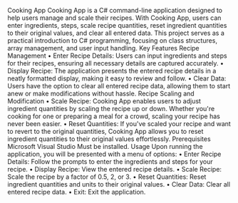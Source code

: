 Cooking App
Cooking App is a C# command-line application designed to help users manage and scale their recipes. With Cooking App, users can enter ingredients, steps, scale recipe quantities, reset ingredient quantities to their original values, and clear all entered data. This project serves as a practical introduction to C# programming, focusing on class structures, array management, and user input handling.
Key Features
Recipe Management
•	Enter Recipe Details: Users can input ingredients and steps for their recipes, ensuring all necessary details are captured accurately.
•	Display Recipe: The application presents the entered recipe details in a neatly formatted display, making it easy to review and follow.
•	Clear Data: Users have the option to clear all entered recipe data, allowing them to start anew or make modifications without hassle.
Recipe Scaling and Modification
•	Scale Recipe: Cooking App enables users to adjust ingredient quantities by scaling the recipe up or down. Whether you're cooking for one or preparing a meal for a crowd, scaling your recipe has never been easier.
•	Reset Quantities: If you've scaled your recipe and want to revert to the original quantities, Cooking App allows you to reset ingredient quantities to their original values effortlessly.
Prerequisites
 Microsoft Visual Studio  Must be installed.
Usage
Upon running the application, you will be presented with a menu of options:
•	Enter Recipe Details: Follow the prompts to enter the ingredients and steps for your recipe.
•	Display Recipe: View the entered recipe details.
•	Scale Recipe: Scale the recipe by a factor of 0.5, 2, or 3.
•	Reset Quantities: Reset ingredient quantities and units to their original values.
•	Clear Data: Clear all entered recipe data.
•	Exit: Exit the application.

